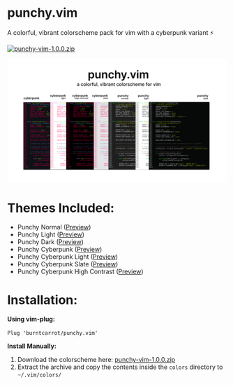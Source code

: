 # punchy.vim
A colorful, vibrant colorscheme pack for vim with a cyberpunk variant :zap:

[![punchy-vim-1.0.0.zip](https://img.shields.io/badge/-Download%20punchy.vim-success?style=for-the-badge)](https://github.com/aadhav-n1/punchy.vim/archive/1.0.0.zip)

![Preview](https://github.com/aadhav-n1/punchy.vim/blob/main/previews/github-preview.png)

# Themes Included:

- Punchy Normal ([Preview](https://github.com/aadhav-n1/punchy.vim/blob/main/previews/normal.png))
- Punchy Light ([Preview](https://github.com/aadhav-n1/punchy.vim/blob/main/previews/light.png))
- Punchy Dark ([Preview](https://github.com/aadhav-n1/punchy.vim/blob/main/previews/dark.png))
- Punchy Cyberpunk ([Preview](https://github.com/aadhav-n1/punchy.vim/blob/main/previews/cyberpunk.png))
- Punchy Cyberpunk Light ([Preview](https://github.com/aadhav-n1/punchy.vim/blob/main/previews/cyberpunk-light.png))
- Punchy Cyberpunk Slate ([Preview](https://github.com/aadhav-n1/punchy.vim/blob/main/previews/cyberpunk-slate.png))
- Punchy Cyberpunk High Contrast ([Preview](https://github.com/aadhav-n1/punchy.vim/blob/main/previews/cyberpunk-hc.png))


# Installation:

**Using vim-plug:**

`Plug 'burntcarrot/punchy.vim'`

**Install Manually:**
1. Download the colorscheme here: [punchy-vim-1.0.0.zip](https://github.com/aadhav-n1/punchy.vim/archive/1.0.0.zip)
2. Extract the archive and copy the contents inside the `colors` directory to `~/.vim/colors/`
